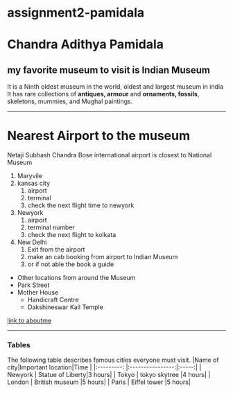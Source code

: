 # assignment2-pamidala
# Chandra Adithya Pamidala
## my favorite museum to visit is Indian Museum

It is a Ninth oldest museum in the world, oldest and largest museum in india
It has rare collections of **antiques, armour** and **ornaments, fossils**, skeletons, mummies, and Mughal paintings.

***

# Nearest Airport to the museum
Netaji Subhash Chandra Bose international airport is closest to National Museum
1. Maryvile
2. kansas city   
    1. airport
    2. terminal 
    3. check the next flight time to newyork
3. Newyork
    1. airport
    2. terminal number
    3. check the next flight to kolkata 
4. New Delhi
    1. Exit from the airport
    2. make an cab booking from airport to Indian Museum
    3. or if not able the book a guide

* Other locations from around the Museum
* Park Street
* Mother House
    * Handicraft Centre
    * Dakshineswar Kail Temple
 
[link to aboutme](AboutMe.md)

****
### Tables

The following table describes famous cities everyone must visit.
|Name of city|Important location|Time   |
|:---------: |:----------------:|:-----:|
| Newyork    | Statue of Liberty|3 hours|
| Tokyo      | tokyo skytree    |4 hours|
| London     | British museum   |5 hours|
| Paris      | Eiffel tower     |5 hours|